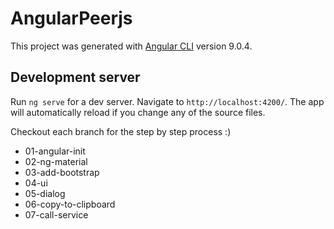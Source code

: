 # AngularPeerjs

This project was generated with [Angular CLI](https://github.com/angular/angular-cli) version 9.0.4.

## Development server

Run `ng serve` for a dev server. Navigate to `http://localhost:4200/`. The app will automatically reload if you change any of the source files.

Checkout each branch for the step by step process :)

 - 01-angular-init
 - 02-ng-material
 - 03-add-bootstrap
 - 04-ui
 - 05-dialog
 - 06-copy-to-clipboard
 - 07-call-service
